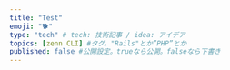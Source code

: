 ```yaml
---
title: "Test"
emoji: "🐕"
type: "tech" # tech: 技術記事 / idea: アイデア
topics: [zenn CLI] #タグ。"Rails"とか”PHP”とか
published: false #公開設定。trueなら公開。falseなら下書き
---
```


